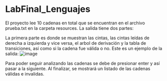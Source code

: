 # LabFinal_Lenguajes

El proyecto lee 10 cadenas en total que se encuentran en el archivo prueba.txt en la carpeta resources. La salida tiene dos partes: 

La primera parte es donde se muestran las cintas, las cintas leídas de derecha a izquierda y vice versa, el arbol de derivación y la tabla de transiciones, así como si la cadena fue válida o no. Este es un ejemplo de la salida:
![image](https://github.com/user-attachments/assets/00983cf1-d854-4790-ae01-f8dbe6757378)

Para poder seguir analizando las cadenas se debe de presionar enter y así pasar a la siguiente. Al finalizar, se mostrará un listado de las cadenas válidas e invalidas.
